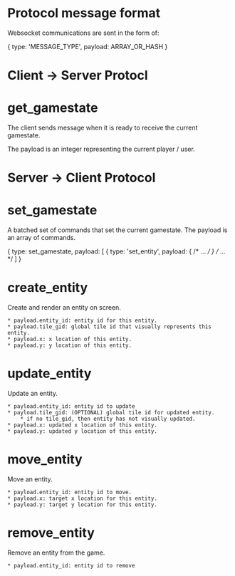 Protocol message format
===

Websocket communications are sent in the form of:

{
    type: 'MESSAGE_TYPE',
    payload: ARRAY_OR_HASH
}


Client -> Server Protocl
===

get_gamestate
===

The client sends message when it is ready to receive the current gamestate.

The payload is an integer representing the current player / user.

Server -> Client Protocol
===

set_gamestate
===

A batched set of commands that set the current gamestate.
The payload is an array of commands.

{
    type: set_gamestate,
    payload: [
        { type: 'set_entity', payload: { /* ... */ }
        /* ... */
    ]
}


create_entity
===

Create and render an entity on screen.

    * payload.entity_id: entity id for this entity.
    * payload.tile_gid: global tile id that visually represents this entity.
    * payload.x: x location of this entity.
    * payload.y: y location of this entity.


update_entity
===

Update an entity.

    * payload.entity_id: entity id to update
    * payload.tile_gid: (OPTIONAL) global tile id for updated entity.
        * if no tile_gid, then entity has not visually updated.
    * payload.x: updated x location of this entity.
    * payload.y: updated y location of this entity.

move_entity
===

Move an entity.

    * payload.entity_id: entity id to move.
    * payload.x: target x location for this entity.
    * payload.y: target y location for this entity.


remove_entity
===

Remove an entity from the game.

    * payload.entity_id: entity id to remove